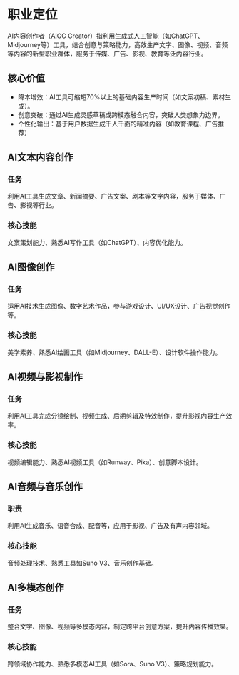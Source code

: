 # 职业定位
AI内容创作者（AIGC Creator）指利用生成式人工智能（如ChatGPT、Midjourney等）工具，结合创意与策略能力，高效生产文字、图像、视频、音频等内容的新型职业群体，服务于传媒、广告、影视、教育等泛内容行业。
## 核心价值
- 降本增效：AI工具可缩短70%以上的基础内容生产时间（如文案初稿、素材生成）。
- 创意突破：通过AI生成灵感草稿或跨模态融合内容，突破人类想象力边界。
- 个性化输出：基于用户数据生成千人千面的精准内容（如教育课程、广告推荐）
## AI文本内容创作
### 任务
利用AI工具生成文章、新闻摘要、广告文案、剧本等文字内容，服务于媒体、广告、影视等行业。
### 核心技能
文案策划能力、熟悉AI写作工具（如ChatGPT）、内容优化能力。
## AI图像创作
### 任务
运用AI技术生成图像、数字艺术作品，参与游戏设计、UI/UX设计、广告视觉创作等。
### 核心技能
美学素养、熟悉AI绘画工具（如Midjourney、DALL-E）、设计软件操作能力。
## AI视频与影视制作
### 任务
利用AI工具完成分镜绘制、视频生成、后期剪辑及特效制作，提升影视内容生产效率。
### 核心技能
视频编辑能力、熟悉AI视频工具（如Runway、Pika）、创意脚本设计。
## AI音频与音乐创作
### 职责
利用AI生成音乐、语音合成、配音等，应用于影视、广告及有声内容领域。
### 核心技能
音频处理技术、熟悉工具如Suno V3、音乐创作基础。
## AI多模态创作
### 任务
整合文字、图像、视频等多模态内容，制定跨平台创意方案，提升内容传播效果。
### 核心技能
跨领域协作能力、熟悉多模态AI工具（如Sora、Suno V3）、策略规划能力。
